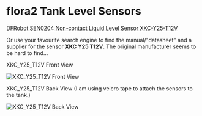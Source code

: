 # flora2 Tank Level Sensors

[DFRobot SEN0204 Non-contact Liquid Level Sensor XKC-Y25-T12V](https://wiki.dfrobot.com/Non-contact_Liquid_Level_Sensor_XKC-Y25-T12V_SKU__SEN0204)

Or use your favourite search engine to find the manual/"datasheet" and a supplier for the sensor **XKC Y25 T12V**. The original manufacturer seems to be hard to find...

XKC_Y25_T12V Front View

![XKC_Y25_T12V Front View](https://user-images.githubusercontent.com/83612361/120268463-29686800-c2a6-11eb-88f2-5ac19be5807a.jpg)

XKC_Y25_T12V Back View
(I am using velcro tape to attach the sensors to the tank.)

![XKC_Y25_T12V Back View](https://user-images.githubusercontent.com/83612361/120268471-2b322b80-c2a6-11eb-8832-e6b2619c5dc4.jpg)
